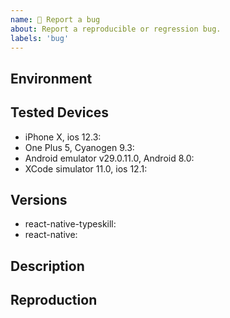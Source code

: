 ```yaml
---
name: 🐛 Report a bug
about: Report a reproducible or regression bug.
labels: 'bug'
---
```


## Environment
<!-- Run `react-native info` in your terminal and paste its contents here. -->


## Tested Devices
<!-- For each device you have tested, report the result of your manual tests.
If the bug is not the same on different devices, please open one ticket for each.
Report 'failed' if the bug happened on this device, 'passed' if the bug did not happen on this device.
Ideally, please attempt tests on at least one iOS and one Android device or emulator. -->

- iPhone X, ios 12.3: <!-- failed | passed -->
- One Plus 5, Cyanogen 9.3: <!-- failed | passed  -->
- Android emulator v29.0.11.0, Android 8.0: <!-- failed | passed  -->
- XCode simulator 11.0, ios 12.1: <!-- failed | passed  -->

## Versions
<!-- Please add the used versions/branches -->
- react-native-typeskill:
- react-native:

## Description
<!-- Describe your issue in detail. It is also very appreciated to add a GIF from the Open Source ScreenCam app on Android, or the embedded screen recorder on iOS. -->


## Reproduction
<!-- IF you can reproduce the steps with the expo app at https://expo.io/@jsamr/typeskill, enumerate these steps. The last line after the enumeration is the discussion about what was expected and what happenned instead after last step.

Android Reproduction from the Expo Project:

1. Type "Thansk" ; Android Google Keyboard would suggest "Thanks" instead
2. Press "Thanks" ; "Thanks" should be printed now.
3. Press spacebar

"Thanks" has been overridden with "Thansk" while it shouldn't have. 

OTHERWISE, you must provide a minimal example: https://stackoverflow.com/help/mcve, ideally in the form of a git repository. -->
